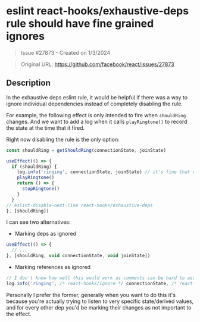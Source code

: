 # eslint react-hooks/exhaustive-deps rule should have fine grained ignores

> Issue #27873 - Created on 1/3/2024

> Original URL: https://github.com/facebook/react/issues/27873

## Description

In the exhaustive deps eslint rule, it would be helpful if there was a way to ignore individual dependencies instead of completely disabling the rule.

For example, the following effect is only intended to fire when `shouldRing` changes. And we want to add a log when it calls `playRingtone()` to record the state at the time that it fired.

Right now disabling the rule is the only option:

```ts
const shouldRing = getShouldRing(connectionState, joinState)

useEffect(() => {
  if (shouldRing) {
    log.info('ringing', connectionState, joinState) // it's fine that we don't listen to these
    playRingtone()
    return () => {
      stopRingtone()
    }
  }
// eslint-disable-next-line react-hooks/exhaustive-deps
}, [shouldRing])
```

I can see two alternatives:

- Marking deps as ignored
```ts
useEffect(() => {
  // ...
}, [shouldRing, void connectionState, void joinState])
```
- Marking references as ignored
```ts
// I don't know how well this would work as comments can be hard to associate with the right AST nodes, and tools like eslint/prettier tend to mess with them
log.info('ringing', /* react-hooks/ignore */ connectionState, /* react-hooks/ignore */ joinState)
```

Personally I prefer the former, generally when you want to do this it's because you're actually trying to listen to very specific state/derived values, and for every other dep you'd be marking their changes as not important to the effect.

